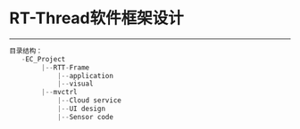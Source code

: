 # RT-Thread软件框架设计

---

```c
目录结构：
   -EC_Project
    	|--RTT-Frame
    		|--application
    		|--visual
		|--mvctrl
    		|--Cloud service
    		|--UI design
    		|--Sensor code
```

